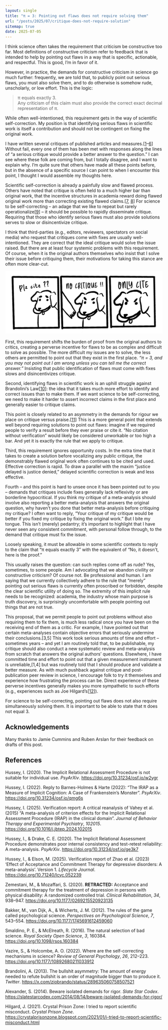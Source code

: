 ```yaml
---
layout: single
title: "π = 3: Pointing out flaws does not require solving them"
url: "/posts/2025/07/critique-does-not-require-solution"
sitemap: true
date: 2025-07-05
---
```


I think science often takes the requirement that criticism be constructive too far. Most definitions of constructive criticism refer to feedback that is intended to help by pointing out flaws in a way that is specific, actionable, and respectful. This is good, I’m in favor of it. 

However, in practice, the demands for constructive criticism in science go much further: frequently, we are told that, to publicly point out serious flaws, you must also solve them, and to do otherwise is somehow rude, unscholarly, or low effort. This is the logic:

> π equals exactly 3.  
> Any criticism of this claim must also provide the correct exact decimal representation of π.

While often well-intentioned, this requirement gets in the way of scientific self-correction. My position is that identifying serious flaws in scientific work is itself a contribution and should not be contingent on fixing the original work.

I have written several critiques of published articles and measures.[<a href="#ref1">1</a>–<a href="#ref6">6</a>] Without fail, every one of them has been met with responses along the lines of “a serious critique would provide a better answer to the question.” I can see where these folk are coming from, but I totally disagree, and I want to explain why. I’m quite sure that others have made all these points before, but in the absence of a specific source I can point to when I encounter this point, I thought I would assemble my thoughts here. 

Scientific self-correction is already a painfully slow and flawed process. Others have noted that critique is often held to a much higher bar than original work, that the incentive structures in academia reward doing flawed original work more than correcting existing flawed claims.[<a href="#ref7">7</a>, <a href="#ref8">8</a>] For science to be self-correcting – an adage that we like to repeat but rarely operationalize[<a href="#ref9">9</a>] – it should be possible to rapidly disseminate critique. Requiring that those who identify serious flaws must also provide solutions serves to slow or disincentivize critique. 

I think that third-parties (e.g., editors, reviewers, spectators on social media) who request that critiques come with fixes are usually well-intentioned. They are correct that the ideal critique would solve the issue raised. But there are at least four systemic problems with this requirement. Of course, when it is the original authors themselves who insist that I solve their issue before critiquing them, their motivations for taking this stance are often more clear-cut.

![no critique, only cite 3 panel](no_critique_only_cite_3_panel.png)

First, this requirement shifts the burden of proof from the original authors to critics, creating a perverse incentive for flaws to be as complex and difficult to solve as possible. The more difficult my issues are to solve, the less others are permitted to point out that they exist in the first place. *“π = 3, and you may not point out I am wrong unless you can tell me the correct answer.”* Insisting that public identification of flaws must come with fixes slows and disincentivizes critique. 

Second, identifying flaws in scientific work is an uphill struggle against Brandolini’s Law[<a href="#ref10">10</a>]: the idea that it takes much more effort to identify and correct issues than to make them. If we want science to be self-correcting, we need to make it harder to assert incorrect claims in the first place and generally easier to critique claims. 

This point is closely related to an asymmetry in the demands for rigour we place on critique versus praise.[<a href="#ref11">11</a>] This is a more general point that extends well beyond requiring solutions to point out flaws: imagine if we required people to verify a result before they ever praise or cite it. “No citation without verification” would likely be considered unworkable or too high a bar. And yet it is exactly the rule that we apply to critique. 

Third, this requirement ignores opportunity costs. In the extra time that it takes to create a solution before vocalizing any public critique, the demonstrably flawed original work often continues to be cited and used. Effective correction is rapid. To draw a parallel with the maxim “justice delayed is justice denied,” delayed scientific correction is weak and less effective.

Fourth – and this point is hard to unsee once it has been pointed out to you – demands that critiques include fixes generally lack reflexivity or are borderline hypocritical. If you think my critique of a meta-analysis should involve also reporting a better meta-analysis that answers the original question, why haven’t you done that better meta-analysis before critiquing my critique? I often want to reply, “Your critique of my critique would be better if you fixed my critique by fixing the original work.” But I bite my tongue. This isn’t (merely) pedantry; it’s important to highlight that I have never seen any consistent commitment, with personal follow through, to the demand that critique must fix the issue. 

Loosely speaking, it must be allowable in some scientific contexts to reply to the claim that “π equals exactly 3” with the equivalent of “No, it doesn't, here is the proof.” 

This usually raises the question: can such replies come off as rude? Yes, sometimes, to some people. Am I advocating that we abandon civility or constructive criticism? Of course not. Be professional and human. I am saying that we currently collectively adhere to the rule that “merely” pointing out serious flaws is currently often proscribed or forbidden, despite the clear scientific utility of doing so. The extremity of this implicit rule needs to be recognized: academia, the industry whose main purpose is truth discovery, is surprisingly uncomfortable with people pointing out things that are not true.

This proposal, that we permit people to point out problems without also requiring them to fix them, is much less radical once you have been on the receiving end of them as a critic. For example, I have pointed out that certain meta-analyses contain objective errors that seriously undermine their conclusions.[3,5] This work took serious amounts of time and effort – sometimes years – and yet I am routinely told that, to be publishable, my critique should also conduct a new systematic review and meta-analysis from scratch that answers the original authors’ questions. Elsewhere, I have committed time and effort to point out that a given measurement instrument is unreliable,[1,4] but was routinely told that I should produce and validate a better measure. As with much pushback against critique and post-publication peer review in science, I encourage folk to try it themselves and experience how frustrating the process can be. Direct experience of these perverse incentives generally makes you more sympathetic to such efforts (e.g., experiences such as Joe Hilgard’s[<a href="#ref12">12</a>]).

For science to be self-correcting, pointing out flaws does not also require simultaneously solving them. It is important to be able to state that π does not equal 3.

## Acknowledgements

Many thanks to Jamie Cummins and Ruben Arslan for their feedback on drafts of this post.

## References

<p id="ref1">Hussey, I. (2020). The Implicit Relational Assessment Procedure is not suitable for individual use. <em>PsyArXiv</em>. <a href="https://doi.org/10.31234/osf.io/w2ygr">https://doi.org/10.31234/osf.io/w2ygr</a></p>
<p id="ref2">Hussey, I. (2022). Reply to Barnes-Holmes & Harte (2022): “The IRAP as a Measure of Implicit Cognition: A Case of Frankenstein’s Monster”. <em>PsyArXiv</em>. <a href="https://doi.org/10.31234/osf.io/qmg6s">https://doi.org/10.31234/osf.io/qmg6s</a></p>
<p id="ref3">Hussey, I. (2025). Verification report: A critical reanalysis of Vahey et al. (2015) “A meta-analysis of criterion effects for the Implicit Relational Assessment Procedure (IRAP) in the clinical domain”. <em>Journal of Behavior Therapy and Experimental Psychiatry</em>, <em>102015</em>. <a href="https://doi.org/10.1016/j.jbtep.2024.102015">https://doi.org/10.1016/j.jbtep.2024.102015</a></p>
<p id="ref4">Hussey, I., & Drake, C. E. (2020). The Implicit Relational Assessment Procedure demonstrates poor internal consistency and test-retest reliability: A meta-analysis. <em>PsyArXiv</em>. <a href="https://doi.org/10.31234/osf.io/ge3k7">https://doi.org/10.31234/osf.io/ge3k7</a></p>
<p id="ref5">Hussey, I., & Elson, M. (2025). Verification report of Zhao et al. (2023) ‘Effect of Acceptance and Commitment Therapy for depressive disorders: A meta-analysis’. Version 1. <em>Lifecycle Journal</em>. <a href="https://doi.org/10.71240/lcyc.052239">https://doi.org/10.71240/lcyc.052239</a></p>
<p id="ref6">Zemestani, M., & Mozaffari, S. (2020). <strong>RETRACTED:</strong> Acceptance and commitment therapy for the treatment of depression in persons with physical disability: A randomized controlled trial. <em>Clinical Rehabilitation</em>, <em>34</em>, 938–947. <a href="https://doi.org/10.1177/0269215520923135">https://doi.org/10.1177/0269215520923135</a></p>
<p id="ref7">Bakker, M., van Dijk, A., & Wicherts, J. M. (2012). The rules of the game called psychological science. <em>Perspectives on Psychological Science</em>, <em>7</em>, 543–554. <a href="https://doi.org/10.1177/1745691612459060">https://doi.org/10.1177/1745691612459060</a></p>
<p id="ref8">Smaldino, P. E., & McElreath, R. (2016). The natural selection of bad science. <em>Royal Society Open Science</em>, <em>3</em>, 160384. <a href="https://doi.org/10.1098/rsos.160384">https://doi.org/10.1098/rsos.160384</a></p>
<p id="ref9">Vazire, S., & Holcombe, A. O. (2022). Where are the self-correcting mechanisms in science? <em>Review of General Psychology</em>, <em>26</em>, 212–223. <a href="https://doi.org/10.1177/10892680211033912">https://doi.org/10.1177/10892680211033912</a></p>
<p id="ref10">Brandolini, A. (2013). The bullshit asymmetry: The amount of energy needed to refute bullshit is an order of magnitude bigger than to produce it. <em>Twitter</em>. <a href="https://x.com/ziobrando/status/289635060758507521">https://x.com/ziobrando/status/289635060758507521</a></p>
<p id="ref11">Alexander, S. (2014). Beware isolated demands for rigor. <em>Slate Star Codex</em>. <a href="https://slatestarcodex.com/2014/08/14/beware-isolated-demands-for-rigor/">https://slatestarcodex.com/2014/08/14/beware-isolated-demands-for-rigor/</a></p>
<p id="ref12">Hilgard, J. (2021). Crystal Prison Zone: I tried to report scientific misconduct. <em>Crystal Prison Zone</em>. <a href="https://crystalprisonzone.blogspot.com/2021/01/i-tried-to-report-scientific-misconduct.html">https://crystalprisonzone.blogspot.com/2021/01/i-tried-to-report-scientific-misconduct.html</a></p>
